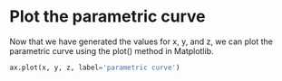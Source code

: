 # Plot the parametric curve

Now that we have generated the values for x, y, and z, we can plot the parametric curve using the plot() method in Matplotlib.

```python
ax.plot(x, y, z, label='parametric curve')
```
